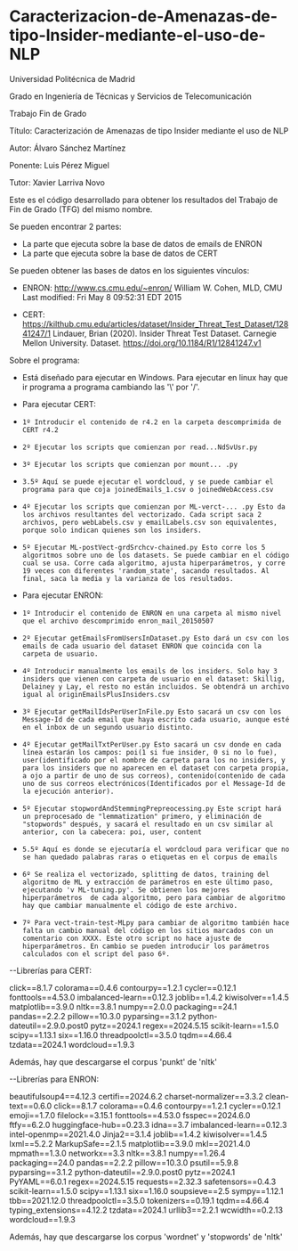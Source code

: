 # Caracterizacion-de-Amenazas-de-tipo-Insider-mediante-el-uso-de-NLP
Universidad Politécnica de Madrid

Grado en Ingeniería de Técnicas y Servicios de Telecomunicación

Trabajo Fin de Grado

Título: Caracterización de Amenazas de tipo Insider mediante el uso de NLP

Autor: Álvaro Sánchez Martínez

Ponente: Luis Pérez Miguel

Tutor: Xavier Larriva Novo

Este es el código desarrollado para obtener los resultados del Trabajo de Fin de Grado (TFG) del mismo nombre.

Se pueden encontrar 2 partes:
  -  La parte que ejecuta sobre la base de datos de emails de ENRON
  -  La parte que ejecuta sobre la base de datos de CERT

Se pueden obtener las bases de datos en los siguientes vínculos:

  -  ENRON: http://www.cs.cmu.edu/~enron/
            William W. Cohen, MLD, CMU Last modified: Fri May 8 09:52:31 EDT 2015

  -  CERT: https://kilthub.cmu.edu/articles/dataset/Insider_Threat_Test_Dataset/12841247/1
           Lindauer, Brian (2020). Insider Threat Test Dataset. Carnegie Mellon University. Dataset. https://doi.org/10.1184/R1/12841247.v1


Sobre el programa:
  - Está diseñado para ejecutar en Windows. Para ejecutar en linux hay que ir programa a programa cambiando las '\\' por '/'.

  - Para ejecutar CERT:
  -     1º Introducir el contenido de r4.2 en la carpeta descomprimida de CERT r4.2
  -     2º Ejecutar los scripts que comienzan por read...NdSvUsr.py
  -     3º Ejecutar los scripts que comienzan por mount... .py
  -     3.5º Aquí se puede ejecutar el wordcloud, y se puede cambiar el programa para que coja joinedEmails_1.csv o joinedWebAccess.csv
  -     4º Ejecutar los scripts que comienzan por ML-verct-... .py Esto da los archivos resultantes del vectorizado. Cada script saca 2 archivos, pero webLabels.csv y emailLabels.csv son equivalentes, porque solo indican quienes son los insiders.
  -     5º Ejecutar ML-postVect-grdSrchcv-chained.py Esto corre los 5 algoritmos sobre uno de los datasets. Se puede cambiar en el código cual se usa. Corre cada algoritmo, ajusta hiperparámetros, y corre 19 veces con diferentes 'random_state', sacando resultados. Al final, saca la media y la varianza de los resultados.


 - Para ejecutar ENRON:
 -     1º Introducir el contenido de ENRON en una carpeta al mismo nivel que el archivo descomprimido enron_mail_20150507
 -     2º Ejecutar getEmailsFromUsersInDataset.py Esto dará un csv con los emails de cada usuario del dataset ENRON que coincida con la carpeta de usuario.
 -     4º Introducir manualmente los emails de los insiders. Solo hay 3 insiders que vienen con carpeta de usuario en el dataset: Skillig, Delainey y Lay, el resto no están incluidos. Se obtendrá un archivo igual al originEmailsPlusInsiders.csv 
 -     3º Ejecutar getMailIdsPerUserInFile.py Esto sacará un csv con los Message-Id de cada email que haya escrito cada usuario, aunque esté en el inbox de un segundo usuario distinto.
 -     4º Ejecutar getMailTxtPerUser.py Esto sacará un csv donde en cada línea estarán los campos: poi(1 si fue insider, 0 si no lo fue), user(identificado por el nombre de carpeta para los no insiders, y para los insiders que no aparecen en el dataset con carpeta propia, a ojo a partir de uno de sus correos), contenido(contenido de cada uno de sus correos electrónicos(Identificados por el Message-Id de la ejecución anterior).
 -     5º Ejecutar stopwordAndStemmingPrepreocessing.py Este script hará un preprocesado de "lemmatization" primero, y eliminación de "stopwords" después, y sacará el resultado en un csv similar al anterior, con la cabecera: poi, user, content
 -     5.5º Aquí es donde se ejecutaría el wordcloud para verificar que no se han quedado palabras raras o etiquetas en el corpus de emails
 -     6º Se realiza el vectorizado, splitting de datos, training del algoritmo de ML y extracción de parámetros en este último paso, ejecutando 'v ML-tuning.py'. Se obtienen los mejores hiperparámetros  de cada algoritmo, pero para cambiar de algoritmo hay que cambiar manualmente el código de este archivo.
 -     7º Para vect-train-test-MLpy para cambiar de algoritmo también hace falta un cambio manual del código en los sitios marcados con un comentario con XXXX. Este otro script no hace ajuste de hiperparámetros. En cambio se pueden introducir los parámetros calculados con el script del paso 6º.


--Librerías para CERT:

click==8.1.7
colorama==0.4.6
contourpy==1.2.1
cycler==0.12.1
fonttools==4.53.0
imbalanced-learn==0.12.3
joblib==1.4.2
kiwisolver==1.4.5
matplotlib==3.9.0
nltk==3.8.1
numpy==2.0.0
packaging==24.1
pandas==2.2.2
pillow==10.3.0
pyparsing==3.1.2
python-dateutil==2.9.0.post0
pytz==2024.1
regex==2024.5.15
scikit-learn==1.5.0
scipy==1.13.1
six==1.16.0
threadpoolctl==3.5.0
tqdm==4.66.4
tzdata==2024.1
wordcloud==1.9.3

Además, hay que descargarse el corpus 'punkt' de 'nltk'


--Librerías para ENRON:

beautifulsoup4==4.12.3
certifi==2024.6.2
charset-normalizer==3.3.2
clean-text==0.6.0
click==8.1.7
colorama==0.4.6
contourpy==1.2.1
cycler==0.12.1
emoji==1.7.0
filelock==3.15.1
fonttools==4.53.0
fsspec==2024.6.0
ftfy==6.2.0
huggingface-hub==0.23.3
idna==3.7
imbalanced-learn==0.12.3
intel-openmp==2021.4.0
Jinja2==3.1.4
joblib==1.4.2
kiwisolver==1.4.5
lxml==5.2.2
MarkupSafe==2.1.5
matplotlib==3.9.0
mkl==2021.4.0
mpmath==1.3.0
networkx==3.3
nltk==3.8.1
numpy==1.26.4
packaging==24.0
pandas==2.2.2
pillow==10.3.0
psutil==5.9.8
pyparsing==3.1.2
python-dateutil==2.9.0.post0
pytz==2024.1
PyYAML==6.0.1
regex==2024.5.15
requests==2.32.3
safetensors==0.4.3
scikit-learn==1.5.0
scipy==1.13.1
six==1.16.0
soupsieve==2.5
sympy==1.12.1
tbb==2021.12.0
threadpoolctl==3.5.0
tokenizers==0.19.1
tqdm==4.66.4
typing_extensions==4.12.2
tzdata==2024.1
urllib3==2.2.1
wcwidth==0.2.13
wordcloud==1.9.3

Además, hay que descargarse los corpus 'wordnet' y 'stopwords' de 'nltk'

